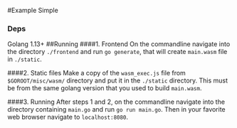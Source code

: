 #Example Simple
### Deps
Golang 1.13+
##Running
####1. Frontend 
On the commandline navigate into the directory `./frontend` and run `go generate`, that will create `main.wasm` file in `./static`.

####2. Static files
Make a copy of the `wasm_exec.js` file from `$GOROOT/misc/wasm/` directory and put it in the `./static` directory.  This must be from the same golang version that you used to build `main.wasm`.

####3. Running
After steps 1 and 2, on the commandline navigate into the directory containing `main.go` and run `go run main.go`. Then in your favorite web browser navigate to `localhost:8080`.


